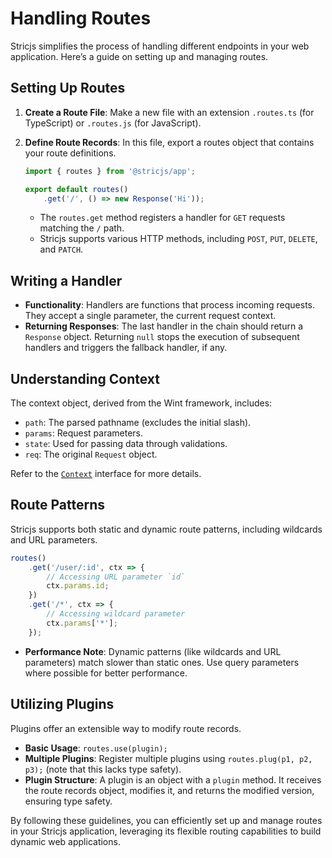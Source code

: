 # Handling Routes

Stricjs simplifies the process of handling different endpoints in your web application. Here’s a guide on setting up and managing routes.

## Setting Up Routes

1. **Create a Route File**: Make a new file with an extension `.routes.ts` (for TypeScript) or `.routes.js` (for JavaScript).

2. **Define Route Records**: In this file, export a routes object that contains your route definitions.

   ```ts
   import { routes } from '@stricjs/app';

   export default routes()
       .get('/', () => new Response('Hi'));
   ```

   - The `routes.get` method registers a handler for `GET` requests matching the `/` path.
   - Stricjs supports various HTTP methods, including `POST`, `PUT`, `DELETE`, and `PATCH`.

## Writing a Handler

- **Functionality**: Handlers are functions that process incoming requests. They accept a single parameter, the current request context.
- **Returning Responses**: The last handler in the chain should return a `Response` object. Returning `null` stops the execution of subsequent handlers and triggers the fallback handler, if any.

## Understanding Context

The context object, derived from the Wint framework, includes:

- `path`: The parsed pathname (excludes the initial slash).
- `params`: Request parameters.
- `state`: Used for passing data through validations.
- `req`: The original `Request` object.

Refer to the [`Context`](//github.com/aquapi/wint/blob/main/src/framework/types.ts) interface for more details.

## Route Patterns

Stricjs supports both static and dynamic route patterns, including wildcards and URL parameters.

```ts
routes()
    .get('/user/:id', ctx => {
        // Accessing URL parameter `id`
        ctx.params.id;
    })
    .get('/*', ctx => {
        // Accessing wildcard parameter
        ctx.params['*'];
    });
```

- **Performance Note**: Dynamic patterns (like wildcards and URL parameters) match slower than static ones. Use query parameters where possible for better performance.

## Utilizing Plugins

Plugins offer an extensible way to modify route records.

- **Basic Usage**: `routes.use(plugin);`
- **Multiple Plugins**: Register multiple plugins using `routes.plug(p1, p2, p3);` (note that this lacks type safety).
- **Plugin Structure**: A plugin is an object with a `plugin` method. It receives the route records object, modifies it, and returns the modified version, ensuring type safety.

By following these guidelines, you can efficiently set up and manage routes in your Stricjs application, leveraging its flexible routing capabilities to build dynamic web applications.